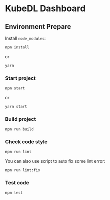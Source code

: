 # KubeDL Dashboard

## Environment Prepare

Install `node_modules`:

```bash
npm install
```

or

```bash
yarn
```

### Start project

```bash
npm start
```

or

```bash
yarn start
```

### Build project

```bash
npm run build
```

### Check code style

```bash
npm run lint
```

You can also use script to auto fix some lint error:

```bash
npm run lint:fix
```

### Test code

```bash
npm test
```
